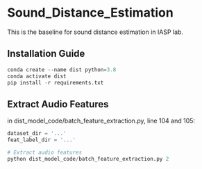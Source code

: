 # Sound_Distance_Estimation
This is the baseline for sound distance estimation in IASP lab.

## Installation Guide
```python
conda create --name dist python=3.8
conda activate dist
pip install -r requirements.txt
```
## Extract Audio Features
in dist_model_code/batch_feature_extraction.py, line 104 and 105:
```python
dataset_dir = '...'
feat_label_dir = '...'

# Extract audio features
python dist_model_code/batch_feature_extraction.py 2
```
